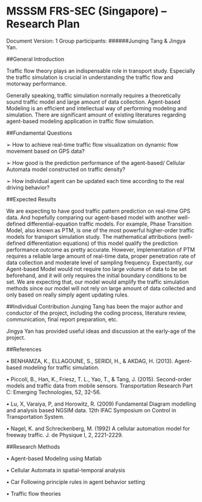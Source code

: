 # MSSSM FRS-SEC (Singapore) – Research Plan


 Document Version: 1 
 Group participants: 
######Junqing Tang & Jingya Yan.


##General Introduction

Traffic flow theory plays an indispensable role in transport study. Especially the traffic simulation is crucial in understanding the traffic flow and motorway performance.

Generally speaking, traffic simulation normally requires a theoretically sound traffic model and large amount of data collection. Agent-based Modeling is an efficient and intellectual way of performing modeling and simulation. There are significant amount of existing literatures regarding agent-based modeling application in traffic flow simulation. 


##Fundamental Questions

➢	How to achieve real-time traffic flow visualization on dynamic flow movement based on GPS data?

➢	How good is the prediction performance of the agent-based/ Cellular Automata model constructed on traffic density?

➢	How individual agent can be updated each time according to the real driving behavior?


##Expected Results

We are expecting to have good traffic pattern prediction on real-time GPS data.  And hopefully comparing our agent-based model with another well-defined differential-equation traffic models. For example, Phase Transition Model, also known as PTM, is one of the most powerful higher-order traffic models for transport simulation study. The mathematical attributions (well-defined differentiation equations) of this model qualify the prediction performance outcome as pretty accurate. However, implementation of PTM requires a reliable large amount of real-time data, proper penetration rate of data collection and moderate level of sampling frequency. Expectantly, our Agent-based Model would not require too large volume of data to be set beforehand, and it will only requires the initial boundary conditions to be set. We are expecting that, our model would amplify the traffic simulation methods since our model will not rely on large amount of data collected and only based on really simply agent updating rules.



##Individual Contribution
Junqing Tang has been the major author and conductor of the project, including the coding process, literature review, communication, final report preparation, etc. 

Jingya Yan has provided useful ideas and discussion at the early-age of the project.



##References 

•	BENHAMZA, K., ELLAGOUNE, S., SERIDI, H., & AKDAG, H. (2013). Agent-based modeling for traffic simulation.

•	Piccoli, B., Han, K., Friesz, T. L., Yao, T., & Tang, J. (2015). Second-order models and traffic data from mobile sensors. Transportation Research Part C: Emerging Technologies, 52, 32-56.

• Lu, X, Varaiya, P, and Horowitz, R. (2009) Fundamental Diagram modelling and analysis based NGSIM data. 12th IFAC Symposium on Control in Transportation System.

• Nagel, K. and Schreckenberg, M. (1992) A cellular automation model for freeway traffic. J. de Physique I, 2, 2221-2229.



##Research Methods

•	Agent-based Modeling using Matlab

•	Cellular Automata in spatial-temporal analysis

•	Car Following principle rules in agent behavior setting

•	Traffic flow theories




